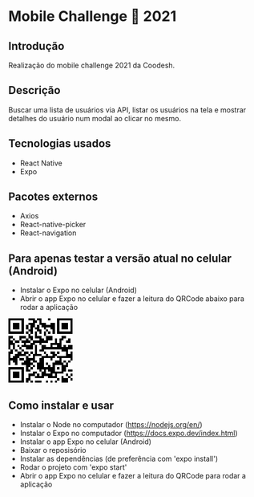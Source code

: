 # Mobile Challenge 🏅 2021

## Introdução

Realização do mobile challenge 2021 da Coodesh.

## Descrição

Buscar uma lista de usuários via API, listar os usuários na tela e mostrar detalhes do usuário num modal ao clicar no mesmo.

## Tecnologias usados

- React Native
- Expo

## Pacotes externos

- Axios
- React-native-picker
- React-navigation

## Para apenas testar a versão atual no celular (Android)

- Instalar o Expo no celular (Android)
- Abrir o app Expo no celular e fazer a leitura do QRCode abaixo para rodar a aplicação

![alt text](https://github.com/MarvinM7/mobilechallengecoodesh/blob/main/assets/qrcode.png?raw=true)

## Como instalar e usar

- Instalar o Node no computador (https://nodejs.org/en/)
- Instalar o Expo no computador (https://docs.expo.dev/index.html)
- Instalar o app Expo no celular (Android)
- Baixar o reposisório
- Instalar as dependências (de preferência com 'expo install')
- Rodar o projeto com 'expo start'
- Abrir o app Expo no celular e fazer a leitura do QRCode para rodar a aplicação
